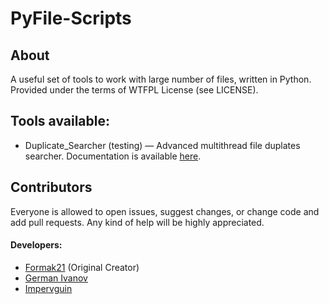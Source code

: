 # PyFile-Scripts
## About
A useful set of tools to work with large number of files, written in Python. Provided under the terms of WTFPL License (see LICENSE).

## Tools available:
- Duplicate_Searcher (testing) — Advanced multithread file duplates searcher. Documentation is available [here](docs/duplicate_searcher.md).


## Contributors
Everyone is allowed to open issues, suggest changes, or change code and add pull requests. Any kind of help will be highly appreciated. 
#### Developers:
- [Formak21](https://github.com/Formak21) (Original Creator)
- [German Ivanov](https://github.com/germanivanov0719)
- [Impervguin](https://github.com/Impervguin)



